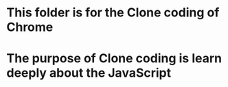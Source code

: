 # This folder is for the Clone coding of Chrome

# The purpose of Clone coding is learn deeply about the JavaScript
